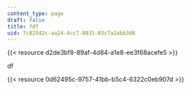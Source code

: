 ```yaml
---
content_type: page
draft: false
title: fdf
uid: 7c82542c-aa24-4cc7-8031-03c7a2abb3d8
---
```

{{< resource d2de3bf8-89af-4d84-a1e8-ee3f68acefe5 >}}

df

{{< resource 0d62495c-9757-41bb-b5c4-6322c0eb907d >}}